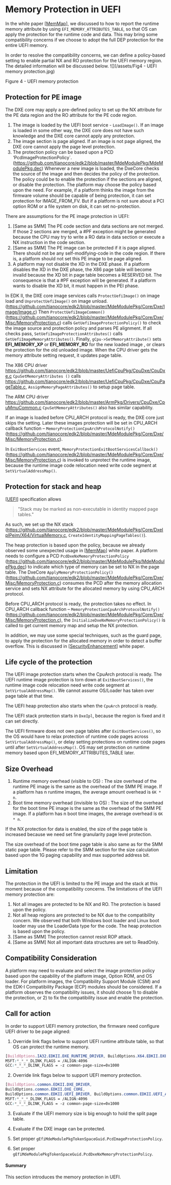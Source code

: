 # Memory Protection in UEFI
In the white paper [[MemMap][1]], we discussed to how to report the runtime memory attribute by using `EFI_MEMORY_ATTRIBUTES_TABLE`, so that OS can apply the protection for the runtime code and data. This may bring some compatibility concerns if we choose to adopt the full DEP protection for the entire UEFI memory.


In order to resolve the compatibility concerns, we can define a policy-based setting to enable partial NX and RO protection for the UEFI memory region. The detailed information will be discussed below.
![](/assets/Fig4 - UEFI memory protection.jpg)
 
Figure 4 - UEFI memory protection

## Protection for PE image
The DXE core may apply a pre-defined policy to set up the NX attribute for the PE data region and the RO attribute for the PE code region.

1.	The image is loaded by the UEFI boot service - `LoadImage()`. If an image is loaded in some other way, the DXE core does not have such knowledge and the DXE core cannot apply any protection.
2.	The image section is page aligned. If an image is not page aligned, the DXE core cannot apply the page level protection.
3.	The protection policy can be based upon a PCD ‘PcdImageProtectionPolicy`. (https://github.com/tianocore/edk2/blob/master/MdeModulePkg/MdeModulePkg.dec) Whenever a new image is loaded, the DxeCore checks the source of the image and then decides the policy of the protection. The policy could be to enable the protection if the sections are aligned, or disable the protection. The platform may choose the policy based upon the need. For example, if a platform thinks the image from the firmware volume should be capable of being protection, it can set protection for IMAGE_FROM_FV. But if a platform is not sure about a PCI option ROM or a file system on disk, it can set no-protection.

There are assumptions for the PE image protection in UEFI:

1.	[Same as SMM] The PE code section and data sections are not merged. If those 2 sections are merged, a #PF exception might be generated because the CPU may try to write a RO data in data section or execute a NX instruction in the code section.
2.	[Same as SMM] The PE image can be protected if it is page aligned. There should not be any self-modifying-code in the code region. If there is, a platform should not set this PE image to be page aligned.
3.	A platform may not disable the XD in the DXE phase. If a platform disables the XD in the DXE phase, the X86 page table will become invalid because the XD bit in page table becomes a RESERVED bit. The consequence is that a #PF exception will be generated. If a platform wants to disable the XD bit, it must happen in the PEI phase.

In EDK II, the DXE core image services calls `ProtectUefiImage()` on image load and `UnprotectUefiImage()` on image unload. (https://github.com/tianocore/edk2/blob/master/MdeModulePkg/Core/Dxe/Image/Image.c) Then `ProtectUefiImageCommon()` (https://github.com/tianocore/edk2/blob/master/MdeModulePkg/Core/Dxe/Misc/MemoryProtection.c) calls `GetUefiImageProtectionPolicy()` to check the image source and protection policy and parses PE alignment. If all checks pass, `SetUefiImageProtectionAttributes()` calls `SetUefiImageMemoryAttributes()`. Finally, `gCpu->SetMemoryAttribute()` sets **EFI_MEMORY_XP** or **EFI_MEMORY_RO** for the new loaded image , or clears the protection for the old unloaded image. When the CPU driver gets the memory attribute setting request, it updates page table.

The X86 CPU driver https://github.com/tianocore/edk2/blob/master/UefiCpuPkg/CpuDxe/CpuDxe.c `CpuSetMemoryAttributes ()` calls  https://github.com/tianocore/edk2/blob/master/UefiCpuPkg/CpuDxe/CpuPageTable.c, `AssignMemoryPageAttributes()` to setup page table.

The ARM CPU driver https://github.com/tianocore/edk2/blob/master/ArmPkg/Drivers/CpuDxe/CpuMmuCommon.c `CpuSetMemoryAttributes()` also has similar capability.

If an image is loaded before CPU_ARCH protocol is ready, the DXE core just skips the setting. Later these images protection will be set in CPU_ARCH callback function – `MemoryProtectionCpuArchProtocolNotify() `(https://github.com/tianocore/edk2/blob/master/MdeModulePkg/Core/Dxe/Misc/MemoryProtection.c).

In `ExitBootServices` event, `MemoryProtectionExitBootServicesCallback() `(https://github.com/tianocore/edk2/blob/master/MdeModulePkg/Core/Dxe/Misc/MemoryProtection.c) is invoked to unprotect the runtime image, because the runtime image code relocation need write code segment at `SetVirtualAddressMap()`.

## Protection for stack and heap
[[UEFI][2]] specification allows 
>"Stack may be marked as non-executable in identity mapped page tables." 

As such, we set up the NX stack (https://github.com/tianocore/edk2/blob/master/MdeModulePkg/Core/DxeIplPeim/X64/VirtualMemory.c, `CreateIdentityMappingPageTables()`).



The heap protection is based upon the policy, because we already observed some unexpected usage in [[MemMap][1]] white paper. A platform needs to  configure a PCD `PcdDxeNxMemoryProtectionPolicy` 
(https://github.com/tianocore/edk2/blob/master/MdeModulePkg/MdeModulePkg.dec) to indicate which type of memory can be set to NX in the page table. The DxeCore `ApplyMemoryProtectionPolicy()` (https://github.com/tianocore/edk2/blob/master/MdeModulePkg/Core/Dxe/Misc/MemoryProtection.c) consumes the PCD after the memory allocation service and sets NX attribute for the allocated memory by using CPU_ARCH protocol.

Before CPU_ARCH protocol is ready, the protection takes no effect. In CPU_ARCH callback function – `MemoryProtectionCpuArchProtocolNotify() `(https://github.com/tianocore/edk2/blob/master/MdeModulePkg/Core/Dxe/Misc/MemoryProtection.c), the `InitializeDxeNxMemoryProtectionPolicy()` is called to get current memory map and setup the NX protection.


In addition, we may use some special techniques, such as the guard page, to apply the protection for the allocated memory in order to detect a buffer overflow. This is discussed in [[SecurityEnhancement][3]] white paper.

## Life cycle of the protection
The UEFI image protection starts when the CpuArch protocol is ready. The UEFI runtime image protection is torn down at `ExitBootServices()`, the runtime image code relocation need write code segment at `SetVirtualAddressMap()`. We cannot assume OS/Loader has taken over page table at that time.

The UEFI heap protection also starts when the `CpuArch` protocol is ready.

The UEFI stack protection starts in `DxeIpl`, because the region is fixed and it can set directly.


The UEFI firmware does not own page tables after `ExitBootServices()`, so the OS would have to relax protection of runtime code pages across `SetVirtualAddressMap()`, or delay setting protections on runtime code pages until after `SetVirtualAddressMap()`. OS may set protection on runtime memory based upon EFI_MEMORY_ATTRIBUTES_TABLE later.

## Size Overhead

1.	Runtime memory overhead (visible to OS)
:	The size overhead of the runtime PE image is the same as the overhead of the SMM PE image.  If a platform has n runtime images, the average amount overhead is `6K * n`.
2.	Boot time memory overhead (invisible to OS)
:	The size of the overhead for the boot time PE image is the same as the overhead of the SMM PE image. If a platform has n boot time images, the average overhead is `6K * n`.

If the NX protection for data is enabled, the size of the page table is increased because we need set fine granularity page level protection.

The size overhead of the boot time page table is also same as for the SMM static page table. Please refer to the SMM section for the size calculation based upon the 1G paging capability and max supported address bit.

## Limitation
The protection in the UEFI is limited to the PE image and the stack at this moment because of the compatibility concerns. The limitations of the UEFI memory protection are:

1.	Not all images are protected to be NX and RO. The protection is based upon the policy.
2.	Not all heap regions are protected to be NX due to the compatibility concern. We observed that both Windows boot loader and Linux boot loader may use the LoaderData type for the code. The heap protection is based upon the policy.
3.	[Same as SMM] The protection cannot resist ROP attack.
4.	[Same as SMM] Not all important data structures are set to ReadOnly.

## Compatibility Consideration
A platform may need to evaluate and select the image protection policy based upon the capability of the platform image, Option ROM, and OS loader. For platform images, the Compatibility Support Module (CSM) and the EDK-I Compatibility Package (ECP) modules should be considered. If a platform observes the compatibility issues, it should choose 1) to disable the protection, or 2) to fix the compatibility issue and enable the protection.

## Call for action
In order to support UEFI memory protection, the firmware need configure UEFI driver to be page aligned:

1.	Override link flags below to support UEFI runtime attribute table, so that OS can protect the runtime memory.
```css 
[BuildOptions.IA32.EDKII.DXE_RUNTIME_DRIVER, BuildOptions.X64.EDKII.DXE_RUNTIME_DRIVER]
MSFT:*_*_*_DLINK_FLAGS = /ALIGN:4096 
GCC:*_*_*_DLINK_FLAGS = -z common-page-size=0x1000
```
2.	Override link flags below to support UEFI memory protection.
```css
[BuildOptions.common.EDKII.DXE_DRIVER, 
BuildOptions.common.EDKII.DXE_CORE, 
BuildOptions.common.EDKII.UEFI_DRIVER, BuildOptions.common.EDKII.UEFI_APPLICATION]
MSFT:*_*_*_DLINK_FLAGS = /ALIGN:4096 
GCC:*_*_*_DLINK_FLAGS = -z common-page-size=0x1000
```
3.	Evaluate if the UEFI memory size is big enough to hold the split page table.

4.	Evaluate if the DXE image can be protected.

5.	Set proper `gEfiMdeModulePkgTokenSpaceGuid.PcdImageProtectionPolicy`.

6.	Set proper `gEfiMdeModulePkgTokenSpaceGuid.PcdDxeNxMemoryProtectionPolicy`.


#### Summary
This section introduces the memory protection in UEFI.

[1]: https://github.com/tianocore-docs/Docs/raw/master/White_Papers/A_Tour_Beyond_BIOS_Memory_Map_And_Practices_in_UEFI_BIOS_V2.pdf "MemMap"




[2]: http://uefi.org "UEFI"


[3]: https://github.com/tianocore-docs/Docs/raw/master/White_Papers/A_Tour_Beyond_BIOS_Securiy_Enhancement_to_Mitigate_Buffer_Overflow_in_UEFI.pdf "Security Enhancment"